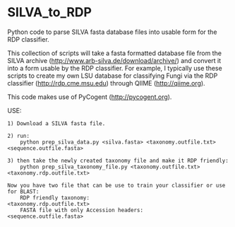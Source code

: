 SILVA_to_RDP
============

Python code to parse SILVA fasta database files into usable form for the RDP classifier.


This collection of scripts will take a fasta formatted database file from the SILVA
archive (http://www.arb-silva.de/download/archive/) and convert it into a form usable
by the RDP classifier. For example, I typically use these scripts to create my own LSU 
database for classifying Fungi via the RDP classifier (http://rdp.cme.msu.edu) 
through QIIME (http://qiime.org).

This code makes use of PyCogent (http://pycogent.org).


USE:

    1) Download a SILVA fasta file.

    2) run:
        python prep_silva_data.py <silva.fasta> <taxonomy.outfile.txt> <sequence.outfile.fasta>

    3) then take the newly created taxonomy file and make it RDP friendly:
        python prep_silva_taxonomy_file.py <taxonomy.outfile.txt> <taxonomy.rdp.outfile.txt>

    Now you have two file that can be use to train your classifier or use for BLAST:
        RDP friendly taxonomy:                      <taxonomy.rdp.outfile.txt> 
        FASTA file with only Accession headers:     <sequence.outfile.fasta>


